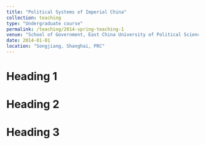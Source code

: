 ```yaml
---
title: "Political Systems of Imperial China"
collection: teaching
type: "Undergraduate course"
permalink: /teaching/2014-spring-teaching-1
venue: "School of Government, East China University of Political Science and Law"
date: 2014-01-01
location: "Songjiang, Shanghai, PRC"
---
```


Heading 1
======

Heading 2
======

Heading 3
======
